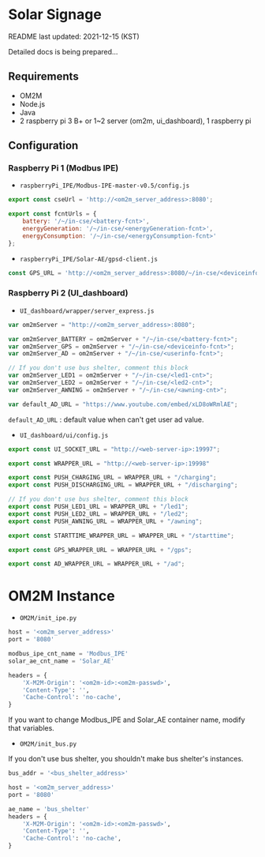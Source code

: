 # Solar Signage

README last updated: 2021-12-15 (KST)

Detailed docs is being prepared...



## Requirements

- OM2M
- Node.js
- Java
- 2 raspberry pi 3 B+ or 1~2 server (om2m, ui_dashboard), 1 raspberry pi



## Configuration

### Raspberry Pi 1 (Modbus IPE)

- `raspberryPi_IPE/Modbus-IPE-master-v0.5/config.js`

```javascript
export const cseUrl = 'http://<om2m_server_address>:8080';

export const fcntUrls = {
    battery: '/~/in-cse/<battery-fcnt>',
    energyGeneration: '/~/in-cse/<energyGeneration-fcnt>',
    energyConsumption: '/~/in-cse/<energyConsumption-fcnt>'
};
```

- `raspberryPi_IPE/Solar-AE/gpsd-client.js`

```javascript
const GPS_URL = 'http://<om2m_server_address>:8080/~/in-cse/<deviceinfo-fcnt>';
```

### Raspberry Pi 2 (UI_dashboard)

- `UI_dashboard/wrapper/server_express.js`

```javascript
var om2mServer = "http://<om2m_server_address>:8080";

var om2mServer_BATTERY = om2mServer + "/~/in-cse/<battery-fcnt>";
var om2mServer_GPS = om2mServer + "/~/in-cse/<deviceinfo-fcnt>";
var om2mServer_AD = om2mServer + "/~/in-cse/<userinfo-fcnt>";

// If you don't use bus shelter, comment this block
var om2mServer_LED1 = om2mServer + "/~/in-cse/<led1-cnt>";
var om2mServer_LED2 = om2mServer + "/~/in-cse/<led2-cnt>";
var om2mServer_AWNING = om2mServer + "/~/in-cse/<awning-cnt>";

var default_AD_URL = "https://www.youtube.com/embed/xLD8oWRmlAE";
```

`default_AD_URL` : default value when can't get user ad value.

- `UI_dashboard/ui/config.js`

```javascript
export const UI_SOCKET_URL = "http://<web-server-ip>:19997";

export const WRAPPER_URL = "http://<web-server-ip>:19998"

export const PUSH_CHARGING_URL = WRAPPER_URL + "/charging";
export const PUSH_DISCHARGING_URL = WRAPPER_URL + "/discharging";

// If you don't use bus shelter, comment this block
export const PUSH_LED1_URL = WRAPPER_URL + "/led1";
export const PUSH_LED2_URL = WRAPPER_URL + "/led2";
export const PUSH_AWNING_URL = WRAPPER_URL + "/awning";

export const STARTTIME_WRAPPER_URL = WRAPPER_URL + "/starttime";

export const GPS_WRAPPER_URL = WRAPPER_URL + "/gps";

export const AD_WRAPPER_URL = WRAPPER_URL + "/ad";
```



# OM2M Instance

- `OM2M/init_ipe.py`

```python
host = '<om2m_server_address>'
port = '8080'

modbus_ipe_cnt_name = 'Modbus_IPE'
solar_ae_cnt_name = 'Solar_AE'

headers = {
    'X-M2M-Origin': '<om2m-id>:<om2m-passwd>',
    'Content-Type': '',
    'Cache-Control': 'no-cache',
}
```

If you want to change Modbus_IPE and Solar_AE container name, modify that variables.

- `OM2M/init_bus.py`

If you don't use bus shelter, you shouldn't make bus shelter's instances.

```python
bus_addr = '<bus_shelter_address>'

host = '<om2m_server_address>'
port = '8080'

ae_name = 'bus_shelter'
headers = {
    'X-M2M-Origin': '<om2m-id>:<om2m-passwd>',
    'Content-Type': '',
    'Cache-Control': 'no-cache',
}
```

